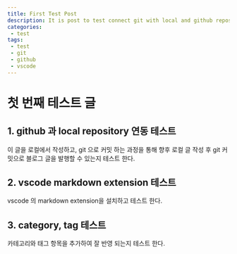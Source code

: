 ```yaml
---
title: First Test Post
description: It is post to test connect git with local and github repository and some markdown syntax
categories:
 - test
tags:
 - test
 - git 
 - github 
 - vscode
---
```

# 첫 번째 테스트 글 #

## 1. github 과 local repository 연동 테스트 ##

이 글을 로컬에서 작성하고, git 으로 커밋 하는 과정을 통해 향후 로컬 글 작성 후 git 커밋으로 블로그 글을 발행할 수 있는지 테스트 한다.

## 2. vscode markdown extension 테스트 ##

vscode 의 markdown extension을 설치하고 테스트 한다.

## 3. category, tag 테스트 ##

카테고리와 태그 항목을 추가하여 잘 반영 되는지 테스트 한다.